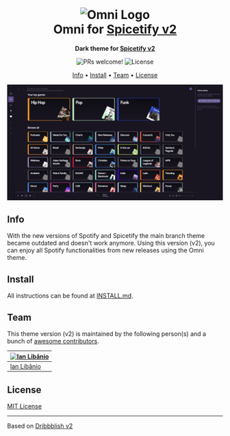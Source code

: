 <h1 align="center">
  <br>
  <img src="https://storage.googleapis.com/golden-wind/github/omni/omni.png" alt="Omni Logo" width="100">
  <br>
  Omni for <a href="https://github.com/khanhas/spicetify-cli">Spicetify v2</a>
  <br>
</h1>

<p align="center">
  <strong>Dark theme for <a href="https://github.com/khanhas/spicetify-cli">Spicetify v2</a></strong>
</p>

<p align="center">
  <img src="https://img.shields.io/badge/PRs-welcome-%235FCC6F.svg" alt="PRs welcome!" />

  <img alt="License" src="https://img.shields.io/github/license/getomni/spicetify?color=5FCC6F">
</p>

<p align="center">
  <a href="#info">Info</a> •
  <a href="#install">Install</a> •
  <a href="#team">Team</a> •
  <a href="#license">License</a>
</p>

<p align="center">
  <img alt="Omni screnshoot for Spicetify" src="./screenshot.png">
</p>

## Info

With the new versions of Spotify and Spicetify the main branch theme became outdated and doesn't work anymore. Using this version (v2), you can enjoy all Spotify functionalities from new releases using the Omni theme.

## Install

All instructions can be found at [INSTALL.md](./INSTALL.md).

## Team

This theme version (v2) is maintained by the following person(s) and a bunch of [awesome contributors](https://github.com/getomni/spicetify/graphs/contributors).

| [![Ian Libânio](https://github.com/ianlibanio.png?size=100)](https://github.com/ianlibanio) |
| ------------------------------------------------------------------------------------------- |
| [Ian Libânio](https://github.com/ianlibanio)                                                |

## License

[MIT License](./LICENSE.md)

---

Based on [Dribbblish v2](https://github.com/morpheusthewhite/spicetify-themes/tree/v2/Dribbblish)
